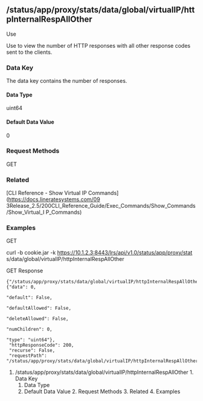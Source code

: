 ## /status/app/proxy/stats/data/global/virtualIP/httpInternalRespAllOther

Use

Use to view the number of HTTP responses with all other response codes sent to
the clients.

### Data Key

The data key contains the number of responses.

#### Data Type

uint64

#### Default Data Value

0

### Request Methods

GET

### Related

[CLI Reference - Show Virtual IP Commands](https://docs.lineratesystems.com/09
3Release_2.5/200CLI_Reference_Guide/Exec_Commands/Show_Commands/Show_Virtual_I
P_Commands)

### Examples

GET

curl -b cookie.jar -k https://10.1.2.3:8443/lrs/api/v1.0/status/app/proxy/stat
s/data/global/virtualIP/httpInternalRespAllOther

GET Response

    
    {"/status/app/proxy/stats/data/global/virtualIP/httpInternalRespAllOther": {"data": 0,
                                                                                 "default": False,
                                                                                 "defaultAllowed": False,
                                                                                 "deleteAllowed": False,
                                                                                 "numChildren": 0,
                                                                                 "type": "uint64"},
     "httpResponseCode": 200,
     "recurse": False,
     "requestPath": "/status/app/proxy/stats/data/global/virtualIP/httpInternalRespAllOther"}
    

  1. /status/app/proxy/stats/data/global/virtualIP/httpInternalRespAllOther
    1. Data Key
      1. Data Type
      2. Default Data Value
    2. Request Methods
    3. Related
    4. Examples


